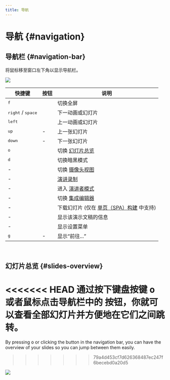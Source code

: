 ```yaml
---
title: 导航
---
```


# 导航 {#navigation}

## 导航栏 {#navigation-bar}

将鼠标移至窗口左下角以显示导航栏。

![](/screenshots/navbar.png)

| 快捷键 | 按钮 | 说明 |
| --- | --- | --- |
| <kbd>f</kbd> | <carbon-maximize class="inline-icon-btn"/> <carbon-minimize class="inline-icon-btn"/> | 切换全屏 |
| <kbd>right</kbd> / <kbd>space</kbd> | <carbon-arrow-right class="inline-icon-btn"/> | 下一动画或幻灯片 |
| <kbd>left</kbd> | <carbon-arrow-left class="inline-icon-btn"/> | 上一动画或幻灯片 |
| <kbd>up</kbd> | - |  上一张幻灯片 |
| <kbd>down</kbd> | - | 下一张幻灯片 |
| <kbd>o</kbd> | <carbon-apps class="inline-icon-btn"/> | 切换 [幻灯片总览](#slides-overview) |
| <kbd>d</kbd> | <carbon-sun class="inline-icon-btn"/> <carbon-moon class="inline-icon-btn"/> | 切换暗黑模式 |
| - | <carbon-user-avatar class="inline-icon-btn"/> | 切换 [摄像头视图](/guide/recording#camera-view) |
| - | <carbon-video class="inline-icon-btn"/> | [演讲录制](/guide/recording#camera-view) |
| - | <carbon-user-speaker class="inline-icon-btn"/> | 进入 [演讲者模式](/guide/presenter-mode) |
| - | <carbon-edit class="inline-icon-btn"/> | 切换 [集成编辑器](/guide/editors#integrated-editor) |
| - | <carbon-download class="inline-icon-btn"/> | 下载幻灯片 (仅在 [单页（SPA）构建](/guide/exporting#single-page-application-spa) 中支持) |
| - | <carbon-information class="inline-icon-btn"/> | 显示该演示文稿的信息 |
| - | <carbon-settings-adjust class="inline-icon-btn"/> | 显示设置菜单 |
| <kbd>g</kbd> | - | 显示“前往...” |

<br>

## 幻灯片总览 {#slides-overview}

<<<<<<< HEAD
通过按下键盘按键 <kbd>o</kbd> 或者鼠标点击导航栏中的 <carbon-apps class="inline-icon-btn"/> 按钮，你就可以查看全部幻灯片并方便地在它们之间跳转。
=======
By pressing <kbd>o</kbd> or clicking the <carbon-apps class="inline-icon-btn"/> button in the navigation bar, you can have the overview of your slides so you can jump between them easily.
>>>>>>> 79a4d453cf7d626368487ec247f6becebd0a20d5

![](/screenshots/slides-overview.png)

